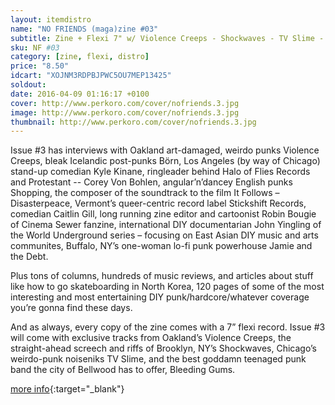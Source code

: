 ```yaml
---
layout: itemdistro
name: "NO FRIENDS (maga)zine #03"
subtitle: Zine + Flexi 7" w/ Violence Creeps - Shockwaves - TV Slime - Bleeding Gums
sku: NF #03
category: [zine, flexi, distro]
price: "8.50"
idcart: "XOJNM3RDPBJPWC5OU7MEP13425"
soldout:
date: 2016-04-09 01:16:17 +0100
cover: http://www.perkoro.com/cover/nofriends.3.jpg
image: http://www.perkoro.com/cover/nofriends.3.jpg
thumbnail: http://www.perkoro.com/cover/nofriends.3.jpg
---
```


Issue #3 has interviews with Oakland art-damaged, weirdo punks Violence Creeps, bleak Icelandic post-punks Börn, Los Angeles (by way of Chicago) stand-up comedian Kyle Kinane, ringleader behind Halo of Flies Records and Protestant -- Corey Von Bohlen, angular’n’dancey English punks Shopping, the composer of the soundtrack to the film It Follows – Disasterpeace, Vermont’s queer-centric record label Stickshift Records, comedian Caitlin Gill, long running zine editor and cartoonist Robin Bougie of Cinema Sewer fanzine, international DIY documentarian John Yingling of the World Underground series – focusing on East Asian DIY music and arts communites, Buffalo, NY’s one-woman lo-fi punk powerhouse Jamie and the Debt.

Plus tons of columns, hundreds of music reviews, and articles about stuff like how to go skateboarding in North Korea, 120 pages of some of the most interesting and most entertaining DIY punk/hardcore/whatever coverage you’re gonna find these days.

And as always, every copy of the zine comes with a 7” flexi record. Issue #3 will come with exclusive tracks from Oakland’s Violence Creeps, the straight-ahead screech and riffs of Brooklyn, NY’s Shockwaves, Chicago’s weirdo-punk noiseniks TV Slime, and the best goddamn teenaged punk band the city of Bellwood has to offer, Bleeding Gums.


[more info](https://nofriendszine.com){:target="_blank"}
